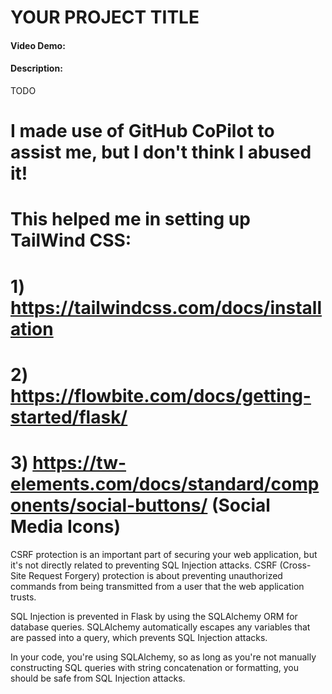 # YOUR PROJECT TITLE
#### Video Demo:  <URL HERE>
#### Description:
TODO

# I made use of GitHub CoPilot to assist me, but I don't think I abused it!
# This helped me in setting up TailWind CSS:
# 1) https://tailwindcss.com/docs/installation
# 2) https://flowbite.com/docs/getting-started/flask/
# 3) https://tw-elements.com/docs/standard/components/social-buttons/ (Social Media Icons)

CSRF protection is an important part of securing your web application, but it's not directly related to preventing SQL Injection attacks. CSRF (Cross-Site Request Forgery) protection is about preventing unauthorized commands from being transmitted from a user that the web application trusts.

SQL Injection is prevented in Flask by using the SQLAlchemy ORM for database queries. SQLAlchemy automatically escapes any variables that are passed into a query, which prevents SQL Injection attacks.

In your code, you're using SQLAlchemy, so as long as you're not manually constructing SQL queries with string concatenation or formatting, you should be safe from SQL Injection attacks.